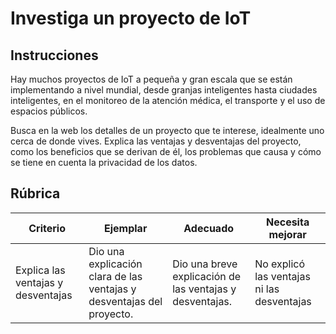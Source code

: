 # Investiga un proyecto de IoT

## Instrucciones

Hay muchos proyectos de IoT a pequeña y gran escala que se están implementando a nivel mundial, desde granjas inteligentes hasta ciudades inteligentes, en el monitoreo de la atención médica, el transporte y el uso de espacios públicos.

Busca en la web los detalles de un proyecto que te interese, idealmente uno cerca de donde vives. Explica las ventajas y desventajas del proyecto, como los beneficios que se derivan de él, los problemas que causa y cómo se tiene en cuenta la privacidad de los datos.

## Rúbrica

| Criterio | Ejemplar | Adecuado | Necesita mejorar |
| -------- | --------- | -------- | ----------------- |
| Explica las ventajas y desventajas | Dio una explicación clara de las ventajas y desventajas del proyecto. | Dio una breve explicación de las ventajas y desventajas. | No explicó las ventajas ni las desventajas |
